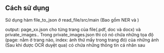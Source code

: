 ## Cách sử dụng

Sử dụng hàm file_to_json ở read_file/src/main (Bao gồm NER và )

output: page_xx.json cho từng trang của file(.pdf, doc và docx) và private_images.. Trong private_images.json thì có nó chứa những tọa độ (page: nằm ở trang nào, index: ảnh thứ mấy trong trang đó) của những ảnh (Sau khi được OCR duyệt qua) có chứa những thông tin cá nhân sau 
